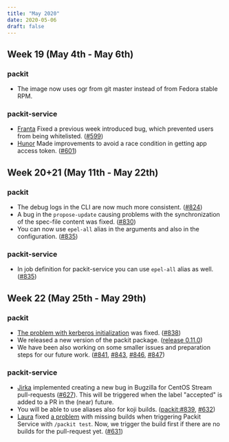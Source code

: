 ```yaml
---
title: "May 2020"
date: 2020-05-06
draft: false
---
```


## Week 19 (May 4th - May 6th)

### packit

- The image now uses ogr from git master instead of from Fedora stable RPM.

### packit-service

- [Franta] Fixed a previous week introduced bug, which prevented users from being whitelisted. ([#599])
- [Hunor] Made improvements to avoid a race condition in getting app access token. ([#601])

[franta]: https://github.com/lachmanfrantisek
[hunor]: https://github.com/csomh
[#599]: https://github.com/packit-service/packit-service/pull/599
[#601]: https://github.com/packit-service/packit-service/pull/601

## Week 20+21 (May 11th - May 22th)

### packit

- The debug logs in the CLI are now much more consistent. ([#824])
- A bug in the `propose-update` causing problems with the synchronization of the spec-file content was fixed. ([#830])
- You can now use `epel-all` alias in the arguments and also in the configuration. ([#835])

### packit-service

- In job definition for packit-service you can use `epel-all` alias as well. ([#835])

[#824]: https://github.com/packit-service/packit/pull/824
[#830]: https://github.com/packit-service/packit/pull/830
[#835]: https://github.com/packit-service/packit/pull/835

## Week 22 (May 25th - May 29th)

### packit

- [The problem with kerberos initialization](https://github.com/packit-service/packit/issues/837)
  was fixed. ([#838])
- We released a new version of the packit package. ([release 0.11.0])
- We have been also working on some smaller issues and preparation steps for our future work.
  ([#841], [#843], [#846], [#847])

[#838]: https://github.com/packit-service/packit/pull/838
[#841]: https://github.com/packit-service/packit/pull/841
[#843]: https://github.com/packit-service/packit/pull/843
[#846]: https://github.com/packit-service/packit/pull/846
[#847]: https://github.com/packit-service/packit/pull/847
[release 0.11.0]: https://github.com/packit-service/packit/releases/tag/0.11.0

### packit-service

- [Jirka] implemented creating a new bug in Bugzilla for CentOS Stream pull-requests ([#627]).
  This will be triggered when the label "accepted" is added to a PR in the (near) future.
- You will be able to use aliases also for koji builds. ([packit:#839], [#632])
- [Laura] fixed [a problem](https://github.com/packit-service/packit-service/issues/535)
  with missing builds when triggering Packit Service with `/packit test`.
  Now, we trigger the build first if there are no builds for the pull-request yet. ([#631])

[jirka]: https://github.com/jpopelka
[laura]: https://github.com/lbarcziova
[#627]: https://github.com/packit-service/packit-service/pull/627
[packit:#839]: https://github.com/packit-service/packit/pull/839
[#632]: https://github.com/packit-service/packit-service/pull/632
[#631]: https://github.com/packit-service/packit-service/pull/631
